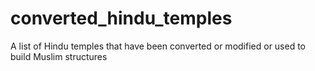 # converted_hindu_temples
A list of Hindu temples that have been converted or modified or used to build Muslim structures
